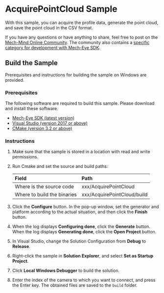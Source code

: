 # AcquirePointCloud Sample

With this sample, you can acquire the profile data, generate the point cloud, and save the point cloud in the CSV format.

If you have any questions or have anything to share, feel free to post on the [Mech-Mind Online Community](https://community.mech-mind.com/). The community also contains a [specific category for development with Mech-Eye SDK](https://community.mech-mind.com/c/mech-eye-sdk-development/19).

## Build the Sample

Prerequisites and instructions for building the sample on Windows are provided.

### Prerequisites

The following software are required to build this sample. Please download and install these software.

* [Mech-Eye SDK (latest version)](https://downloads.mech-mind.com/?tab=tab-sdk)
* [Visual Studio (version 2017 or above)](https://visualstudio.microsoft.com/vs/community/)
* [CMake (version 3.2 or above)](https://cmake.org/download/)

### Instructions

1. Make sure that the sample is stored in a location with read and write permissions.
2. Run Cmake and set the source and build paths:
   
   | Field                       | Path                  |
   | :----                       | :----                 |
   | Where is the source code    | xxx/AcquirePointCloud       |
   | Where to build the binaries | xxx/AcquirePointCloud/build |

3. Click the **Configure** button. In the pop-up window, set the generator and platform according to the actual situation, and then click the **Finish** button.
4. When the log displays **Configuring done**, click the **Generate** button. When the log displays **Generating done**, click the **Open Project** button.
5. In Visual Studio, change the Solution Configuration from **Debug** to **Release**.
6. Right-click the sample in **Solution Explorer**, and select **Set as Startup Project**.
7. Click **Local Windows Debugger** to build the solution.
8. Enter the index of the camera to which you want to connect, and press the Enter key. The obtained files are saved to the `build` folder.